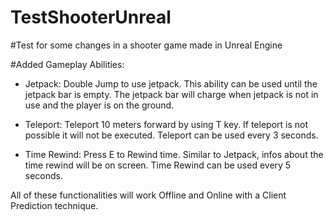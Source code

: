 # TestShooterUnreal
 #Test for some changes in a shooter game made in Unreal Engine

 #Added Gameplay Abilities:

 - Jetpack:
 Double Jump to use jetpack. 
 This ability can be used until the jetpack bar is empty.
 The jetpack bar will charge when jetpack is not in use and the player is on the ground.

 - Teleport:
 Teleport 10 meters forward by using T key. 
 If teleport is not possible it will not be executed. 
 Teleport can be used every 3 seconds.

 - Time Rewind:
 Press E to Rewind time. 
 Similar to Jetpack, infos about the time rewind will be on screen. 
 Time Rewind can be used every 5 seconds.

All of these functionalities will work Offline and Online with a Client Prediction technique.

